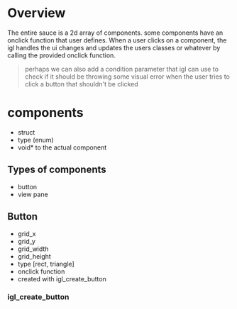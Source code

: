 # Overview
The entire sauce is a 2d array of components. some components have an onclick
function that user defines. When a user clicks on a component, the igl handles 
the ui changes and updates the users classes or whatever by calling the provided 
onclick function. 
> perhaps we can also add a condition parameter that igl can use to check if it 
should be throwing some visual error when the user tries to click a button that 
shouldn't be clicked


# components
- struct
- type (enum)
- void* to the actual component
## Types of components
- button 
- view pane
## Button 
- grid_x
- grid_y
- grid_width
- grid_height
- type [rect, triangle]
- onclick function
- created with igl_create_button

### igl\_create\_button


# 
